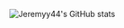 ![Jeremyy44's GitHub stats](https://github-readme-stats.vercel.app/api?username=jeremyy44&show_icons=true&theme=dracula)
